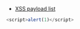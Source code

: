 - [XSS payload list](https://github.com/payloadbox/xss-payload-list)

```js
<script>alert(1)</script>
```